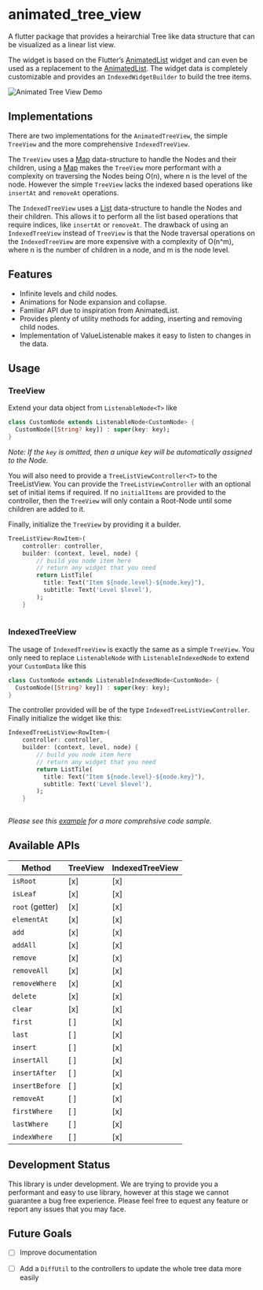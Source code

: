 # animated_tree_view

A flutter package that provides a heirarchial Tree like data structure that can be visualized as a linear list view.

The widget is based on the Flutter’s [AnimatedList](https://api.flutter.dev/flutter/widgets/AnimatedList-class.html) widget and can even be used as a replacement to the [AnimatedList](https://api.flutter.dev/flutter/widgets/AnimatedList-class.html). The widget data is completely customizable and provides an `IndexedWidgetBuilder`  to build the tree items.

![Animated Tree View Demo](https://media.giphy.com/media/UGkyKtCTH3YoxVQ3dS/giphy.gif)

## Implementations
There are two implementations for the `AnimatedTreeView`, the simple `TreeView` and the more comprehensive `IndexedTreeView`. 

The `TreeView` uses a [Map](https://api.dart.dev/stable/2.13.3/dart-core/Map-class.html) data-structure to handle the Nodes and their children, using a [Map](https://api.dart.dev/stable/2.13.3/dart-core/Map-class.html) makes the `TreeView` more performant with a complexity on traversing the Nodes being O(n), where n is the level of the node. However the simple `TreeView` lacks the indexed based operations like `insertAt` and `removeAt` operations.

The `IndexedTreeView` uses a [List](https://api.dart.dev/stable/2.10.5/dart-core/List-class.html) data-structure to handle the Nodes and their children. This allows it to perform all the list based operations that require indices, like `insertAt` or `removeAt`. The drawback of using an `IndexedTreeView` instead of `TreeView` is that the Node traversal operations on the `IndexedTreeView` are more expensive with a complexity of O(n^m), where n is the number of children in a node, and m is the node level.

## Features
* Infinite levels and child nodes.
* Animations for Node expansion and collapse.
* Familiar API due to inspiration from AnimatedList.
* Provides plenty of utility methods for adding, inserting and removing child nodes.
* Implementation of ValueListenable makes it easy to listen to changes in the data.

## Usage
### TreeView
Extend your data object from `ListenableNode<T>` like
```dart
class CustomNode extends ListenableNode<CustomNode> {
  CustomNode([String? key]) : super(key: key);
}
```
*Note: If the `key` is omitted, then a unique key will be automatically assigned to the Node.*

You will also need to provide a `TreeListViewController<T>` to the TreeListView. You can provide the `TreeListViewController` with an optional set of initial items if required. If no `initialItems` are provided to the controller, then the `TreeView` will only contain a Root-Node until some children are added to it.

Finally, initialize the `TreeView` by providing it a builder.

```dart
TreeListView<RowItem>(
    controller: controller,
    builder: (context, level, node) {
        // build you node item here
        // return any widget that you need
        return ListTile(
          title: Text("Item ${node.level}-${node.key}"),
          subtitle: Text('Level $level'),
        );
    }
                
```

### IndexedTreeView
The usage of `IndexedTreeView` is exactly the same as a simple `TreeView`. You only need to replace `ListenableNode` with `ListenableIndexedNode` to extend your `CustomData` like this

```dart
class CustomNode extends ListenableIndexedNode<CustomNode> {
  CustomNode([String? key]) : super(key: key);
}
```
The controller provided will be of the type `IndexedTreeListViewController`.
Finally initialize the widget like this:

```dart
IndexedTreeListView<RowItem>(
    controller: controller,
    builder: (context, level, node) {
        // build you node item here
        // return any widget that you need
        return ListTile(
          title: Text("Item ${node.level}-${node.key}"),
          subtitle: Text('Level $level'),
        );
    }
                
```

*Please see this [example](https://github.com/embraceitmobile/animated_tree_view/blob/main/example/lib/main.dart) for a more comprehsive code sample.*


## Available APIs
Method          | TreeView | IndexedTreeView
--------------- | -------- | ---------------
`isRoot`        | [x]      | [x]
`isLeaf`        | [x]      | [x]
`root` (getter) | [x]      | [x]
`elementAt`     | [x]      | [x]
`add`           | [x]      | [x]
`addAll`        | [x]      | [x]
`remove`        | [x]      | [x]
`removeAll`     | [x]      | [x]
`removeWhere`   | [x]      | [x]
`delete`        | [x]      | [x]
`clear`         | [x]      | [x]
`first`         | [ ]      | [x]
`last`          | [ ]      | [x]
`insert`        | [ ]      | [x]
`insertAll`     | [ ]      | [x]
`insertAfter`   | [ ]      | [x]
`insertBefore`  | [ ]      | [x]
`removeAt`      | [ ]      | [x]
`firstWhere`    | [ ]      | [x]
`lastWhere`     | [ ]      | [x]
`indexWhere`    | [ ]      | [x]


## Development Status
This library is under development. We are trying to provide you a performant and easy to use library, however at this stage we cannot guarantee a bug free experience. Please feel free to equest any feature or report any issues that you may face.

## Future Goals
* [ ] Improve documentation
* [ ] Add a `DiffUtil` to the controllers to update the whole tree data more easily











